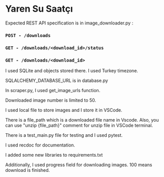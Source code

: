 # Yaren Su Saatçı

Expected REST API specification is in image_downloader.py :

### `POST - /downloads`

### `GET - /downloads/<download_id>/status`

### `GET - /downloads/<download_id>`

I used SQLite and objects stored there. I used Turkey timezone.

SQLALCHEMY_DATABASE_URL is in database.py 

In scraper.py, I used get_image_urls function.

Downloaded image number is limited to 50.

I used local file to store images and I store it in VSCode.

There is a file_path which is a downloaded file name in Vscode. Also, you can use "unzip {file_path}" comment for unzip file in VSCode terminal.

There is a test_main.py file for testing and I used pytest.

I used recdoc for documentation.

I added some new libraries to requirements.txt

Additionally, I used progress field for downloading images. 100 means download is finished. 
